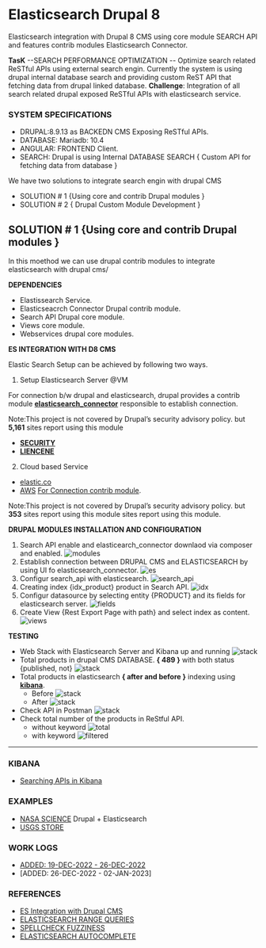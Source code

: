 # Elasticsearch Drupal 8

Elasticsearch integration with Drupal 8 CMS using core module SEARCH API and features contrib modules Elasticsearch Connector.

**TasK** --SEARCH PERFORMANCE OPTIMIZATION --
Optimize search related ReSTful APIs using external search engin. Currently the system is using drupal internal database search and providing custom ReST API that fetching data from drupal linked database.
**Challenge**: Integration of all search related drupal exposed ReSTful APIs with elasticsearch service.

### SYSTEM SPECIFICATIONS

- DRUPAL:8.9.13 as BACKEDN CMS Exposing ReSTful APIs.
- DATABASE: Mariadb: 10.4
- ANGULAR: FRONTEND Client.
- SEARCH: Drupal is using Internal DATABASE SEARCH { Custom API for fetching data from database }

We have two solutions to integrate search engin with drupal CMS

- SOLUTION # 1 {Using core and contrib Drupal modules }
- SOLUTION # 2 { Drupal Custom Module Development }

## SOLUTION # 1 {Using core and contrib Drupal modules }

In this moethod we can use drupal contrib modules to integrate elasticsearch with drupal cms/

**DEPENDENCIES**

- Elastissearch Service.
- Elasticseacrch Connector Drupal contrib module.
- Search API Drupal core module.
- Views core module.
- Webservices drupal core modules.

**ES INTEGRATION WITH D8 CMS**

Elastic Search Setup can be achieved by following two ways.

1. Setup Elasticsearch Server @VM

For connection b/w drupal and elasticsearch, drupal provides a contrib module [**elasticsearch_connector**](https://www.drupal.org/project/elasticsearch_connector) responsible to establish connection.

Note:This project is not covered by Drupal’s security advisory policy.
but **5,161** sites report using this module

- [**SECURITY**](https://github.com/arsibux/elasticsearch-drupal/blob/main/_progress/SECURITY.md)
- [**LIENCENE**](https://github.com/arsibux/elasticsearch-drupal/blob/main/_progress/LICENSE.md)

2. Cloud based Service

- [elastic.co](https://www.elastic.co/cloud/)
- [AWS](https://aws.amazon.com/marketplace/pp/prodview-voru33wi6xs7k)
  [For Connection contrib module](https://www.drupal.org/project/elasticsearch_aws_connector).

Note:This project is not covered by Drupal’s security advisory policy.
but **353** sites report using this module sites report using this module.

**DRUPAL MODULES INSTALLATION AND CONFIGURATION**

1. Search API enable and elasticearch_connector downlaod via composer and enabled.
   ![modules](https://github.com/arsibux/elasticsearch-drupal/blob/main/images/steps/es_enabled.png)
2. Establish connection between DRUPAL CMS and ELASTICSEARCH by using UI fo elasticsearch_connector.
   ![es](https://github.com/arsibux/elasticsearch-drupal/blob/main/images/steps/es.png)
3. Configur search_api with elasticsearch.
   ![search_api](https://github.com/arsibux/elasticsearch-drupal/blob/main/images/steps/search_api.png)
4. Creating index {idx_product} product in Search API.
   ![idx](https://github.com/arsibux/elasticsearch-drupal/blob/main/images/steps/idx.png)
5. Configur datasource by selecting entity {PRODUCT} and its fields for elasticsearch server.
   ![fields](https://github.com/arsibux/elasticsearch-drupal/blob/main/images/steps/idx.png)
6. Create View {Rest Export Page with path} and select index as content.
   ![views](https://github.com/arsibux/elasticsearch-drupal/blob/main/images/steps/view.png)

**TESTING**

- Web Stack with Elasticsearch Server and Kibana up and running
  ![stack](https://github.com/arsibux/elasticsearch-drupal/blob/main/images/testing/stack.png)
- Total products in drupal CMS DATABASE. **{ 489 }** with both status {published, not}
  ![stack](https://github.com/arsibux/elasticsearch-drupal/blob/main/images/testing/db.png)
- Total products in elasticsearch **{ after and before }** indexing using [**kibana**](https://github.com/arsibux/elasticsearch-drupal/blob/main/_progress/KIBANA.md).
  - Before ![stack](https://github.com/arsibux/elasticsearch-drupal/blob/main/images/testing/before.png)
  - After ![stack](https://github.com/arsibux/elasticsearch-drupal/blob/main/images/testing/after.png)
- Check API in Postman
  ![stack](https://github.com/arsibux/elasticsearch-drupal/blob/main/images/testing/postman.png)
- Check total number of the products in ReStful API.
  - without keyword
    ![total](https://github.com/arsibux/elasticsearch-drupal/blob/main/images/testing/total.png)
  - with keyword
    ![filtered](https://github.com/arsibux/elasticsearch-drupal/blob/main/images/testing/filtered.png)

<hr>

<!-- ## SOLUTION # 2 { Custom Development }

### NEW MODULE { zain_elasticsearch } -->

### KIBANA

- [Searching APIs in Kibana](https://github.com/arsibux/elasticsearch-drupal/blob/main/_progress/KIBANA.md)

### EXAMPLES

- [NASA SCIENCE](https://science.nasa.gov/) Drupal + Elasticsearch
- [USGS STORE](https://store.usgs.gov/)

### WORK LOGS

- [ADDED: 19-DEC-2022 - 26-DEC-2022](https://github.com/arsibux/elasticsearch-drupal/blob/main/_progress/26_DEC_TO_02_JAN.md)
- [ADDED: 26-DEC-2022 - 02-JAN-2023]

### REFERENCES

- [ES Integration with Drupal CMS](https://www.lullabot.com/articles/indexing-content-from-drupal-8-to-elasticsearch)
- [ELASTICSEARCH RANGE QUERIES](https://linuxhint.com/elasticsearch-range-query/)
- [SPELLCHECK FUZZINESS](https://engineering.empathy.co/spellcheck-in-elasticsearch/)
- [ELASTICSEARCH AUTOCOMPLETE](https://opster.com/guides/elasticsearch/how-tos/elasticsearch-auto-complete-guide/)

<!-- -[Video](https://opendistro.github.io/for-elasticsearch-docs/docs/elasticsearch/ux/)
- [Video](https://medium.com/quantyca/reviving-an-e-commerce-search-engine-using-elasticsearch-)
- [Video](https://www.youtube.com/watch?v=_h12KHPg_WE)
- [Video](https://www.youtube.com/watch?v=K-DWcM886Z4)
- [Video](https://www.youtube.com/watch?v=_h12KHPg_WE)
- [Video](https://www.youtube.com/watch?v=OoMZPU4EGrU)
- [Video](https://www.youtube.com/watch?v=FkxAfpvRrbc) -->
